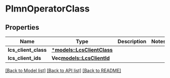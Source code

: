 # PlmnOperatorClass

## Properties
Name | Type | Description | Notes
------------ | ------------- | ------------- | -------------
**lcs_client_class** | [***models::LcsClientClass**](LcsClientClass.md) |  | 
**lcs_client_ids** | **Vec<models::LcsClientId>** |  | 

[[Back to Model list]](../README.md#documentation-for-models) [[Back to API list]](../README.md#documentation-for-api-endpoints) [[Back to README]](../README.md)


